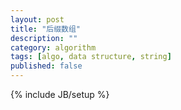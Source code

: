 ```yaml
---
layout: post
title: "后缀数组"
description: ""
category: algorithm
tags: [algo, data structure, string]
published: false
---
```

{% include JB/setup %}
